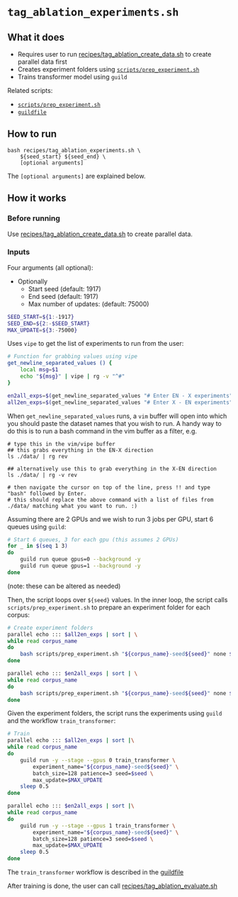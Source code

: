 # `tag_ablation_experiments.sh`

## What it does

- Requires user to run [recipes/tag_ablation_create_data.sh](recipes_tag_ablation_create_data.md) to create parallel data first
- Creates experiment folders using [`scripts/prep_experiment.sh`](scripts_prep_experiment.md)
- Trains transformer model using `guild`

Related scripts:
- [`scripts/prep_experiment.sh`](scripts_prep_experiment.md)
- [`guildfile`](guildfile.md)

## How to run

```
bash recipes/tag_ablation_experiments.sh \
    ${seed_start} ${seed_end} \
    [optional arguments]
```

The `[optional arguments]` are explained below.

## How it works

### Before running
Use [recipes/tag_ablation_create_data.sh](recipes_tag_ablation_create_data.md) to create parallel data.

### Inputs 

Four arguments (all optional): 
- Optionally
	- Start seed (default: 1917)
	- End seed (default: 1917)
	- Max number of updates: (default: 75000)

```bash
SEED_START=${1:-1917}
SEED_END=${2:-$SEED_START}
MAX_UPDATE=${3:-75000}
```


Uses `vipe` to get the list of experiments to run from the user:

```bash
# Function for grabbing values using vipe
get_newline_separated_values () {
    local msg=$1
    echo "${msg}" | vipe | rg -v "^#"
}

en2all_exps=$(get_newline_separated_values "# Enter EN - X experiments")
all2en_exps=$(get_newline_separated_values "# Enter X - EN experiments")
```

When `get_newline_separated_values` runs, a `vim` buffer will open into which you should paste the dataset names that you wish to run.
A handy way to do this is to run a bash command in the vim buffer as a filter, e.g.

```
# type this in the vim/vipe buffer
## this grabs everything in the EN-X direction
ls ./data/ | rg rev 

## alternatively use this to grab everything in the X-EN direction
ls ./data/ | rg -v rev 

# then navigate the cursor on top of the line, press !! and type "bash" followed by Enter.
# this should replace the above command with a list of files from ./data/ matching what you want to run. :)
```

Assuming there are 2 GPUs and we wish to run 3 jobs per GPU, start 6 queues using `guild`:

```bash
# Start 6 queues, 3 for each gpu (this assumes 2 GPUs)
for _ in $(seq 1 3)
do
    guild run queue gpus=0 --background -y
    guild run queue gpus=1 --background -y
done
```

(note: these can be altered as needed)

Then, the script loops over `${seed}` values. In the inner loop, the script calls `scripts/prep_experiment.sh` to prepare an experiment folder for each corpus:

```bash
# Create experiment folders
parallel echo ::: $all2en_exps | sort | \
while read corpus_name
do
	bash scripts/prep_experiment.sh "${corpus_name}-seed${seed}" none $corpus_name
done

parallel echo ::: $en2all_exps | sort | \
while read corpus_name
do
	bash scripts/prep_experiment.sh "${corpus_name}-seed${seed}" none $corpus_name
done
```

Given the experiment folders, the script runs the experiments using `guild` and the workflow `train_transformer`:

```bash
# Train
parallel echo ::: $all2en_exps | sort |\
while read corpus_name
do
	guild run -y --stage --gpus 0 train_transformer \
		experiment_name="${corpus_name}-seed${seed}" \
		batch_size=128 patience=3 seed=$seed \
		max_update=$MAX_UPDATE
	sleep 0.5
done

parallel echo ::: $en2all_exps | sort |\
while read corpus_name
do
	guild run -y --stage --gpus 1 train_transformer \
		experiment_name="${corpus_name}-seed${seed}" \
		batch_size=128 patience=3 seed=$seed \
		max_update=$MAX_UPDATE
	sleep 0.5
done
```

The `train_transformer` workflow is described in the [guildfile](guildfile.md)

After training is done, the user can call [recipes/tag_ablation_evaluate.sh](recipes_tag_ablation_evaluate.md)